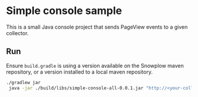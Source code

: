 # Simple console sample

This is a small Java console project that sends PageView events to a given collector.

## Run

Ensure `build.gradle` is using a version available on the Snowplow maven repository, or a version installed to a local maven repository.

```bash
./gradlew jar
 java -jar ./build/libs/simple-console-all-0.0.1.jar "http://<your-collector-domain>"
```
